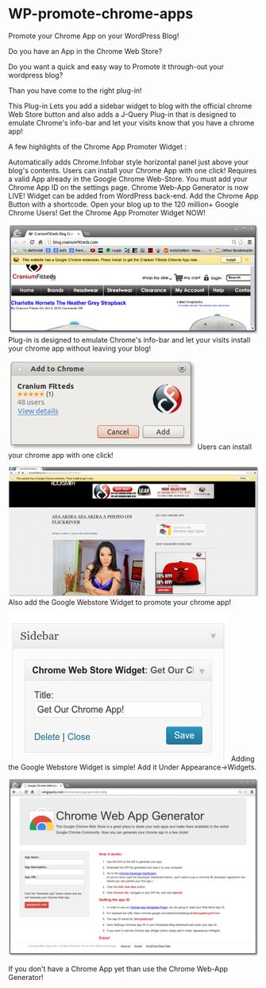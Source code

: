 WP-promote-chrome-apps
======================

Promote your Chrome App on your WordPress Blog!

Do you have an App in the Chrome Web Store?

Do you want a quick and easy way to Promote it through-out your wordpress blog?

Than you have come to the right plug-in!

This Plug-in Lets you add a sidebar widget to blog with the official chrome Web Store button and also adds a J-Query Plug-in that is designed to emulate Chrome's info-bar and let your visits know that you have a chrome app!

A few highlights of the Chrome App Promoter Widget :

Automatically adds Chrome.Infobar style horizontal panel just above your blog's contents.
Users can install your Chrome App with one click!
Requires a valid App already in the Google Chrome Web-Store.
You must add your Chrome App ID on the settings page.
Chrome Web-App Generator is now LIVE!
Widget can be added from WordPress back-end.
Add the Chrome App Button with a shortcode.
Open your blog up to the 120 million+ Google Chrome Users!
Get the Chrome App Promoter Widget NOW!


![screenshot](https://raw.githubusercontent.com/anthonydelgado/WP-promote-chrome-apps/master/img/screenshot-1.png)
Plug-in is designed to emulate Chrome's info-bar and let your visits install your chrome app without leaving your blog!

![screenshot](https://raw.githubusercontent.com/anthonydelgado/WP-promote-chrome-apps/master/img/screenshot-2.png)
Users can install your chrome app with one click!


![screenshot](https://raw.githubusercontent.com/anthonydelgado/WP-promote-chrome-apps/master/img/screenshot-3.png)
Also add the Google Webstore Widget to promote your chrome app!


![screenshot](https://raw.githubusercontent.com/anthonydelgado/WP-promote-chrome-apps/master/img/screenshot-4.png)
Adding the Google Webstore Widget is simple! Add it Under Appearance->Widgets.


![screenshot](https://raw.githubusercontent.com/anthonydelgado/WP-promote-chrome-apps/master/img/screenshot-5.png)

 If you don't have a Chrome App yet than use the Chrome Web-App Generator!


